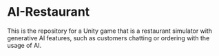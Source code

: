 # AI-Restaurant
This is the repository for a Unity game that is a restaurant simulator with generative AI features, such as customers chatting or ordering with the usage of AI. 
